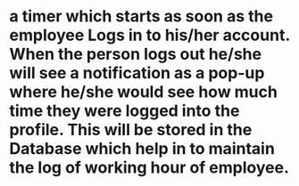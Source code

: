 # a timer which starts as soon as the employee Logs in to his/her account. When the person logs out he/she will see a notification as a pop-up where he/she would see how much time they were logged into the profile. This will be stored in the Database which help in to maintain the log of working hour of employee. 
